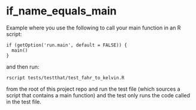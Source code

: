 # if_name_equals_main

Example where you use the following to call your main function in an R script:

```
if (getOption('run.main', default = FALSE)) {
  main()
}
```

and then run:

```{bash}
rscript tests/testthat/test_fahr_to_kelvin.R
```

from the root of this project repo and run the test file (which sources a script that contains a main function) and the test only runs the code called in the test file.
